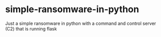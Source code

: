 # simple-ransomware-in-python
Just a simple ransomware in python with a command and control server (C2) that is running flask
